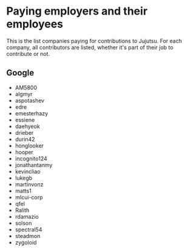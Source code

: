 # Paying employers and their employees

This is the list companies paying for contributions to Jujutsu. For each
company, all contributors are listed, whether it's part of their job to
contribute or not.

## Google

* AM5800
* algmyr
* aspotashev
* edre
* emesterhazy
* essiene
* daehyeok
* drieber
* durin42
* honglooker
* hooper
* incognito124
* jonathantanmy
* kevincliao
* lukegb
* martinvonz
* matts1
* mlcui-corp
* qfel
* Ralith
* rdamazio
* solson
* spectral54
* steadmon
* zygoloid
